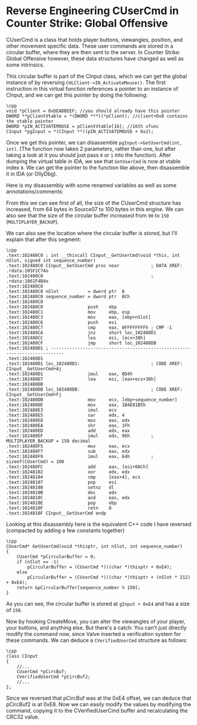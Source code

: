 # Reverse Engineering CUserCmd in Counter Strike: Global Offensive

CUserCmd is a class that holds player buttons, viewangles, position, and other movement specific data. These user commands are stored in a circular buffer, where they are then sent to the server. In Counter Strike: Global Offensive however, these data structures have changed as well as some intrinsics.

This circular buffer is part of the CInput class, which we can get the global instance of by reversing `CHLClient->IN_ActivateMouse()`. The first instruction in this virtual function references a pointer to an instance of CInput, and we can get this pointer by doing the following:


    \cpp
    void *pClient = 0xDEADBEEF; //you should already have this pointer
    DWORD **pClientVtable = *(DWORD ***)(*pClient); //client+0x0 contains the vtable pointer
    DWORD *pIN_ACTIVATEMOUSE = pClientVtable[16]; //16th vfunc
    CInput *pgInput = *(CInput **)(pIN_ACTIVATEMOUSE + 0x2);

<!--more-->

Once we get this pointer, we can disassemble `pgInput->GetUserCmd(int, int)`. (The function now takes 2 parameters, rather than one, but after taking a look at it you should just pass `0` or `1` into the function). After dumping the virtual table in IDA, we see that `GetUserCmd` is now at vtable index `8`. We can get the pointer to the function like above, then disassemble it in IDA (or OllyDbg).

Here is my disassembly with some renamed variables as well as some annotations/comments:

From this we can see first of all, the size of the CUserCmd structure has increased, from 64 bytes in Source07 to 100 bytes in this engine. We can also see that the size of the circular buffer increased from `90` to `150` (`MULTIPLAYER_BACKUP`).

We can also see the location where the circular buffer is stored, but I'll explain that after this segment:


    \cpp
    .text:102480C0 ; int __thiscall CInput__GetUserCmd(void *this, int nSlot, signed int sequence_number)
    .text:102480C0 CInput__GetUserCmd proc near            ; DATA XREF: .rdata:105F2C74o
    .text:102480C0                                         ; .rdata:1061F4B4o
    .text:102480C0
    .text:102480C0 nSlot           = dword ptr  8
    .text:102480C0 sequence_number = dword ptr  0Ch
    .text:102480C0
    .text:102480C0                 push    ebp
    .text:102480C1                 mov     ebp, esp
    .text:102480C3                 mov     eax, [ebp+nSlot]
    .text:102480C6                 push    esi
    .text:102480C7                 cmp     eax, 0FFFFFFFFh ; CMP -1
    .text:102480CA                 jnz     short loc_102480D1
    .text:102480CC                 lea     esi, [ecx+38h]
    .text:102480CF                 jmp     short loc_102480DB
    .text:102480D1 ; ---------------------------------------------------------------------------
    .text:102480D1
    .text:102480D1 loc_102480D1:                           ; CODE XREF: CInput__GetUserCmd+Aj
    .text:102480D1                 imul    eax, 0D4h
    .text:102480D7                 lea     esi, [eax+ecx+38h]
    .text:102480DB
    .text:102480DB loc_102480DB:                           ; CODE XREF: CInput__GetUserCmd+Fj
    .text:102480DB                 mov     ecx, [ebp+sequence_number]
    .text:102480DE                 mov     eax, 1B4E81B5h
    .text:102480E3                 imul    ecx
    .text:102480E5                 sar     edx, 4
    .text:102480E8                 mov     eax, edx
    .text:102480EA                 shr     eax, 1Fh
    .text:102480ED                 add     edx, eax
    .text:102480EF                 imul    edx, 96h        ; MULTIPLAYER_BACKUP = 150 decimal
    .text:102480F5                 mov     eax, ecx
    .text:102480F7                 sub     eax, edx
    .text:102480F9                 imul    eax, 64h        ; sizeof(CUserCmd) = 100
    .text:102480FC                 add     eax, [esi+0ACh]
    .text:10248102                 xor     edx, edx
    .text:10248104                 cmp     [eax+4], ecx
    .text:10248107                 pop     esi
    .text:10248108                 setnz   dl
    .text:1024810B                 dec     edx
    .text:1024810C                 and     eax, edx
    .text:1024810E                 pop     ebp
    .text:1024810F                 retn    8
    .text:1024810F CInput__GetUserCmd endp


Looking at this disassembly here is the equivalent C++ code I have reversed (compacted by adding a few constants together)


    \cpp
    CUserCmd* GetUserCmd(void *thisptr, int nSlot, int sequence_number)
    {
        CUserCmd *pCircularBuffer = 0;
        if (nSlot == -1)
            pCircularBuffer = (CUserCmd *)((char *)thisptr + 0xE4);
        else
            pCircularBuffer = (CUserCmd *)((char *)thisptr + (nSlot * 212) + 0xE4);
        return &pCircularBuffer[sequence_number % 150];
    }

As you can see, the circular buffer is stored at `gInput + 0xE4` and has a size of `150`.

Now by hooking CreateMove, you can alter the viewangles of your player, your buttons, and anything else. But there's a catch: You can't just directly modify the command now, since Valve inserted a verification system for these commands. We can deduce a `CVerifiedUserCmd` structure as follows:


    \cpp
    class CInput
    {
        //...
        CUserCmd *pCircBuf;
        CVerifiedUserCmd *pCircBuf2;
        //...
    };

Since we reversed that pCircBuf was at the 0xE4 offset, we can deduce that pCircBuf2 is at 0xE8. Now we can easily modify the values by modifying the command, copying it to the CVerifiedUserCmd buffer and recalculating the CRC32 value.